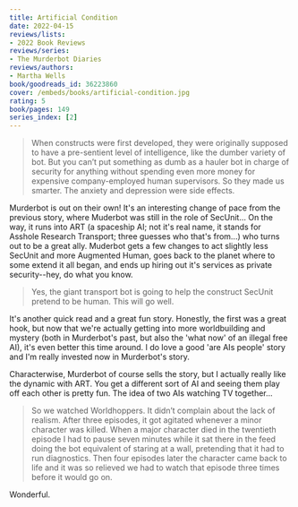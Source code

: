 ```yaml
---
title: Artificial Condition
date: 2022-04-15
reviews/lists:
- 2022 Book Reviews
reviews/series:
- The Murderbot Diaries
reviews/authors:
- Martha Wells
book/goodreads_id: 36223860
cover: /embeds/books/artificial-condition.jpg
rating: 5
book/pages: 149
series_index: [2]
---
```

> When constructs were first developed, they were originally supposed to have a pre-sentient level of intelligence, like the dumber variety of bot. But you can’t put something as dumb as a hauler bot in charge of security for anything without spending even more money for expensive company-employed human supervisors. So they made us smarter. The anxiety and depression were side effects.

Murderbot is out on their own! It's an interesting change of pace from the previous story, where Muderbot was still in the role of SecUnit... On the way, it runs into ART (a spaceship AI; not it's real name, it stands for Asshole Research Transport; three guesses who that's from...) who turns out to be a great ally. Muderbot gets a few changes to act slightly less SecUnit and more Augmented Human, goes back to the planet where to some extend it all began, and ends up hiring out it's services as private security--hey, do what you know. 

<!--more-->

> Yes, the giant transport bot is going to help the construct SecUnit pretend to be human. This will go well.

It's another quick read and a great fun story. Honestly, the first was a great hook, but now that we're actually getting into more worldbuilding and mystery (both in Murderbot's past, but also the 'what now' of an illegal free AI), it's even better this time around. I do love a good 'are AIs people' story and I'm really invested now in Murderbot's story. 

Characterwise, Murderbot of course sells the story, but I actually really like the dynamic with ART. You get a different sort of AI and seeing them play off each other is pretty fun. The idea of two AIs watching TV together...

> So we watched Worldhoppers. It didn’t complain about the lack of realism. After three episodes, it got agitated whenever a minor character was killed. When a major character died in the twentieth episode I had to pause seven minutes while it sat there in the feed doing the bot equivalent of staring at a wall, pretending that it had to run diagnostics. Then four episodes later the character came back to life and it was so relieved we had to watch that episode three times before it would go on.

Wonderful.